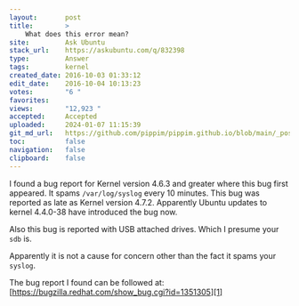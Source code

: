 ```yaml
---
layout:       post
title:        >
    What does this error mean?
site:         Ask Ubuntu
stack_url:    https://askubuntu.com/q/832398
type:         Answer
tags:         kernel
created_date: 2016-10-03 01:33:12
edit_date:    2016-10-04 10:13:23
votes:        "6 "
favorites:    
views:        "12,923 "
accepted:     Accepted
uploaded:     2024-01-07 11:15:39
git_md_url:   https://github.com/pippim/pippim.github.io/blob/main/_posts/2016/2016-10-03-What-does-this-error-mean_.md
toc:          false
navigation:   false
clipboard:    false
---
```


I found a bug report for Kernel version 4.6.3 and greater where this bug first appeared. It spams `/var/log/syslog` every 10 minutes. This bug was reported as late as Kernel version 4.7.2. Apparently Ubuntu updates to kernel 4.4.0-38 have introduced the bug now.

Also this bug is reported with USB attached drives. Which I presume your `sdb` is.

Apparently it is not a cause for concern other than the fact it spams your `syslog`.

The bug report I found can be followed at: [https://bugzilla.redhat.com/show_bug.cgi?id=1351305][1]


  [1]: https://bugzilla.redhat.com/show_bug.cgi?id=1351305
